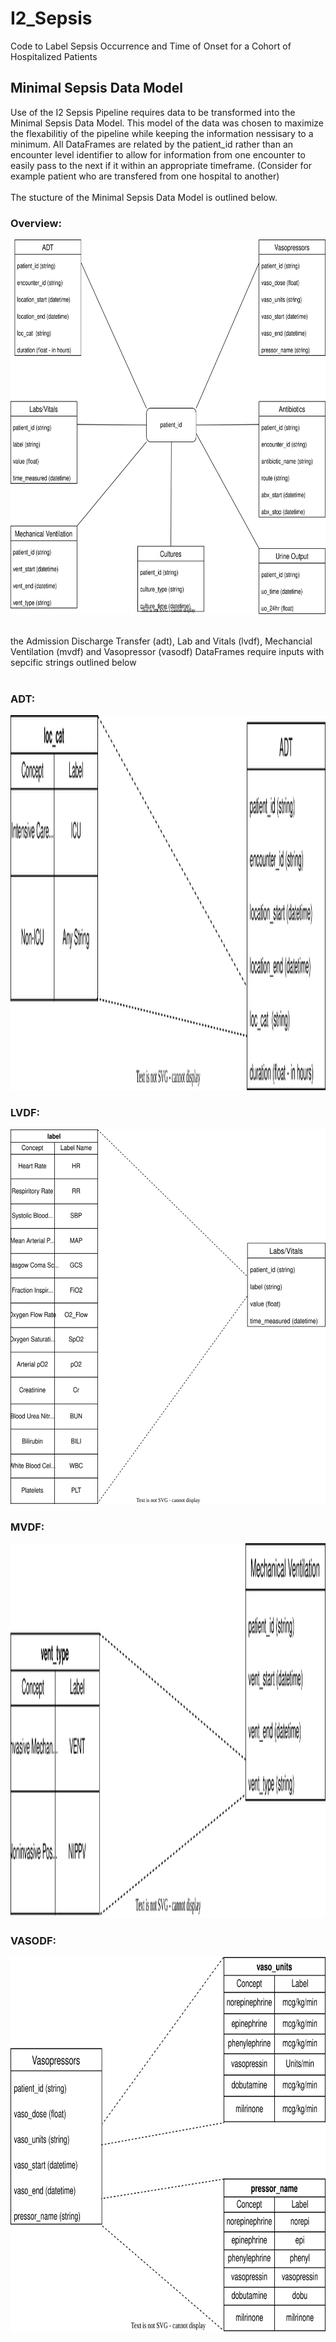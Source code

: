 # I2_Sepsis
Code to Label Sepsis Occurrence and Time of Onset for a Cohort of Hospitalized Patients
<br>
## Minimal Sepsis Data Model

Use of the I2 Sepsis Pipeline requires data to be transformed into the Minimal Sepsis Data Model. This model of the data was chosen to maximize the flexabilitiy of the pipeline while keeping the information nessisary to a minimum. All DataFrames are related by the patient_id rather than an encounter level identifier to allow for information from one encounter to easily pass to the next if it within an appropriate timeframe. (Consider for example patient who are transfered from one hospital to another)
<br>
<br>
The stucture of the Minimal Sepsis Data Model is outlined below.
### Overview:

<p align="center">
  <img width="600" height="600" src="/Images/Minimal-Sepsis-Datamodel-min.svg">
</p>
<br>
the Admission Discharge Transfer (adt), Lab and Vitals (lvdf), Mechancial Ventilation (mvdf) and Vasopressor (vasodf) DataFrames require inputs with sepcific strings outlined below
<br>
<br>

### ADT:

<p align="center">
  <img width="600" height="600" src="/Images/adt.svg">
</p>

### LVDF:

<p align="center">
  <img width="600" height="600" src="/Images/lvdf.svg">
</p>

### MVDF:

<p align="center">
  <img width="600" height="600" src="/Images/mvdf.svg">
</p>

### VASODF:

<p align="center">
  <img width="600" height="600" src="/Images/vasodf.svg">
</p>

